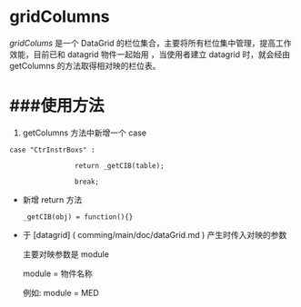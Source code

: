 gridColumns
=======
*gridColums* 是一个 DataGrid 的栏位集合，主要将所有栏位集中管理，提高工作效能，目前已和 datagrid 物件一起始用
，当使用者建立 datagrid 时，就会经由 getColumns 的方法取得相对映的栏位表。

###使用方法
=======
1. getColumns 方法中新增一个 case

  ``case "CtrInstrBoxs" :``
  
  ``				return _getCIB(table);``
  
  ``				break;``
* 新增 return 方法

  ``_getCIB(obj) = function(){}``
* 于 [datagrid] ( comming/main/doc/dataGrid.md ) 产生时传入对映的参数

  主要对映参数是 module 
  
  module = 物件名称
  
  例如: module = MED
